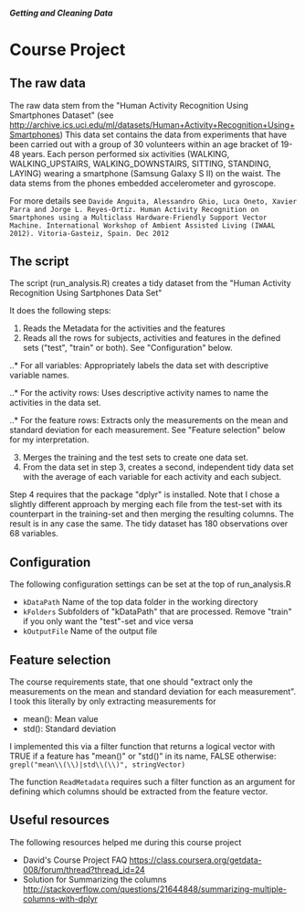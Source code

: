##### Getting and Cleaning Data
# Course Project

## The raw data
The raw data stem from the "Human Activity Recognition Using Smartphones Dataset" (see http://archive.ics.uci.edu/ml/datasets/Human+Activity+Recognition+Using+Smartphones)
This data set contains the data from experiments that have been carried out with a group of 30 volunteers within an age bracket of 19-48 years. Each person performed six activities (WALKING, WALKING_UPSTAIRS, WALKING_DOWNSTAIRS, SITTING, STANDING, LAYING) wearing a smartphone (Samsung Galaxy S II) on the waist. The data stems from the phones embedded accelerometer and gyroscope.

For more details see `Davide Anguita, Alessandro Ghio, Luca Oneto, Xavier Parra and Jorge L. Reyes-Ortiz. Human Activity Recognition on Smartphones using a Multiclass Hardware-Friendly Support Vector Machine. International Workshop of Ambient Assisted Living (IWAAL 2012). Vitoria-Gasteiz, Spain. Dec 2012`

## The script
The script (run_analysis.R) creates a tidy dataset from the "Human Activity Recognition Using Sartphones Data Set"

It does the following steps:

1. Reads the Metadata for the activities and the features
2. Reads all the rows for subjects, activities and features in the defined sets ("test", "train" or both). See "Configuration" below.

..* For all variables: Appropriately labels the data set with descriptive variable names. 

..* For the activity rows: Uses descriptive activity names to name the activities in the data set.

..* For the feature rows: Extracts only the measurements on the mean and standard deviation for each measurement. See "Feature selection" below for my interpretation.

3. Merges the training and the test sets to create one data set.
4. From the data set in step 3, creates a second, independent tidy data set with the average of each variable for each activity and each subject.

Step 4 requires that the package "dplyr" is installed. 
Note that I chose a slightly different approach by merging each file from the test-set with its counterpart in the training-set and then merging the resulting columns. 
The result is in any case the same. The tidy dataset has 180 observations over 68 variables.

## Configuration
The following configuration settings can be set at the top of run_analysis.R

* `kDataPath` Name of the top data folder in the working directory
* `kFolders` Subfolders of "kDataPath" that are processed. Remove "train" if you only want the "test"-set and vice versa
* `kOutputFile` Name of the output file

## Feature selection
The course requirements state, that one should "extract only the measurements on the mean and standard deviation for each measurement". 
I took this literally by only extracting measurements for

* mean(): Mean value
* std(): Standard deviation

I implemented this via a filter function that returns a logical vector with TRUE if a feature has "mean()" or "std()" in its name, FALSE otherwise:
`grepl("mean\\(\\)|std\\(\\)", stringVector)`

The function `ReadMetadata` requires such a filter function as an argument for defining which columns should be extracted from the feature vector. 

## Useful resources
The following resources helped me during this course project
* David's Course Project FAQ https://class.coursera.org/getdata-008/forum/thread?thread_id=24
* Solution for Summarizing the columns http://stackoverflow.com/questions/21644848/summarizing-multiple-columns-with-dplyr
